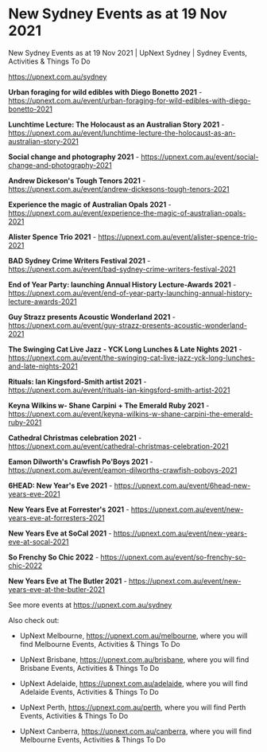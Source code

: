 # New Sydney Events as at 19 Nov 2021
New Sydney Events as at 19 Nov 2021 | UpNext Sydney | Sydney Events, Activities &amp; Things To Do

https://upnext.com.au/sydney


**Urban foraging for wild edibles with Diego Bonetto 2021** - https://upnext.com.au/event/urban-foraging-for-wild-edibles-with-diego-bonetto-2021

**Lunchtime Lecture: The Holocaust as an Australian Story 2021** - https://upnext.com.au/event/lunchtime-lecture-the-holocaust-as-an-australian-story-2021

**Social change and photography 2021** - https://upnext.com.au/event/social-change-and-photography-2021

**Andrew Dickeson's Tough Tenors 2021** - https://upnext.com.au/event/andrew-dickesons-tough-tenors-2021

**Experience the magic of Australian Opals 2021** - https://upnext.com.au/event/experience-the-magic-of-australian-opals-2021

**Alister Spence Trio 2021** - https://upnext.com.au/event/alister-spence-trio-2021

**BAD Sydney Crime Writers Festival 2021** - https://upnext.com.au/event/bad-sydney-crime-writers-festival-2021

**End of Year Party: launching Annual History Lecture-Awards 2021** - https://upnext.com.au/event/end-of-year-party-launching-annual-history-lecture-awards-2021

**Guy Strazz presents Acoustic Wonderland 2021** - https://upnext.com.au/event/guy-strazz-presents-acoustic-wonderland-2021

**The Swinging Cat Live Jazz - YCK Long Lunches & Late Nights 2021** - https://upnext.com.au/event/the-swinging-cat-live-jazz-yck-long-lunches-and-late-nights-2021

**Rituals: Ian Kingsford-Smith artist 2021** - https://upnext.com.au/event/rituals-ian-kingsford-smith-artist-2021

**Keyna Wilkins w- Shane Carpini + The Emerald Ruby 2021** - https://upnext.com.au/event/keyna-wilkins-w-shane-carpini-the-emerald-ruby-2021

**Cathedral Christmas celebration 2021** - https://upnext.com.au/event/cathedral-christmas-celebration-2021

**Eamon Dilworth's Crawfish Po'Boys 2021** - https://upnext.com.au/event/eamon-dilworths-crawfish-poboys-2021

**6HEAD: New Year's Eve 2021** - https://upnext.com.au/event/6head-new-years-eve-2021

**New Years Eve at Forrester's 2021** - https://upnext.com.au/event/new-years-eve-at-forresters-2021

**New Years Eve at SoCal 2021** - https://upnext.com.au/event/new-years-eve-at-socal-2021

**So Frenchy So Chic 2022** - https://upnext.com.au/event/so-frenchy-so-chic-2022

**New Years Eve at The Butler 2021** - https://upnext.com.au/event/new-years-eve-at-the-butler-2021



See more events at https://upnext.com.au/sydney


Also check out:

* UpNext Melbourne, https://upnext.com.au/melbourne, where you will find Melbourne Events, Activities & Things To Do

* UpNext Brisbane, https://upnext.com.au/brisbane, where you will find Brisbane Events, Activities & Things To Do

* UpNext Adelaide, https://upnext.com.au/adelaide, where you will find Adelaide Events, Activities & Things To Do

* UpNext Perth, https://upnext.com.au/perth, where you will find Perth Events, Activities & Things To Do

* UpNext Canberra, https://upnext.com.au/canberra, where you will find Melbourne Events, Activities & Things To Do